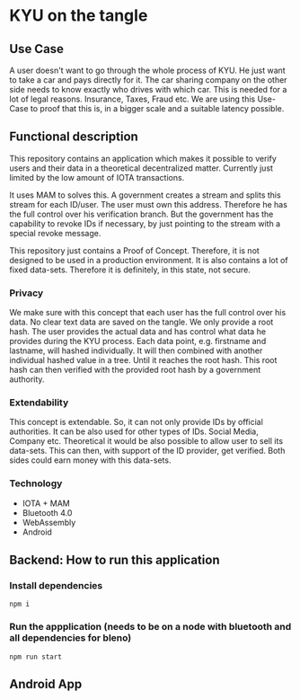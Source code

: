 # KYU on the tangle

## Use Case

A user doesn't want to go through the whole process of KYU.
He just want to take a car and pays directly for it.
The car sharing company on the other side needs to know exactly who drives with which car.
This is needed for a lot of legal reasons. Insurance, Taxes, Fraud etc.
We are using this Use-Case to proof that this is, in a bigger scale and a suitable latency possible.

## Functional description

This repository contains an application which makes it possible to verify users and their data in
a theoretical decentralized matter. Currently just limited by the low amount of IOTA transactions.

It uses MAM to solves this. A government creates a stream and splits this stream for each ID/user.
The user must own this address. Therefore he has the full control over his verification branch.
But the government has the capability to revoke IDs if necessary, by just pointing to the stream
with a special revoke message.

This repository just contains a Proof of Concept.
Therefore, it is not designed to be used in a production environment.
It is also contains a lot of fixed data-sets.
Therefore it is definitely, in this state, not secure.

### Privacy

We make sure with this concept that each user has the full control over his data.
No clear text data are saved on the tangle. We only provide a root hash.
The user provides the actual data and has control what data he provides during the KYU process.
Each data point, e.g. firstname and lastname, will hashed individually.
It will then combined with another individual hashed value in a tree. Until it reaches the root hash.
This root hash can then verified with the provided root hash by a government authority.

### Extendability

This concept is extendable. So, it can not only provide IDs by official authorities.
It can be also used for other types of IDs. Social Media, Company etc.
Theoretical it would be also possible to allow user to sell its data-sets.
This can then, with support of the ID provider, get verified.
Both sides could earn money with this data-sets.


### Technology

- IOTA + MAM
- Bluetooth 4.0
- WebAssembly
- Android


## Backend: How to run this application

### Install dependencies

```
npm i
```

### Run the appplication (needs to be on a node with bluetooth and all dependencies for bleno)
```
npm run start
```

## Android App